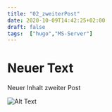 ```yaml
---
title: "02_zweiterPost"
date: 2020-10-09T14:42:25+02:00
draft: false
tags:  ["hugo","MS-Server"]
---
```


# Neuer Text
Neuer Inhalt zweiter Post

![Alt Text](https://media.giphy.com/media/vFKqnCdLPNOKc/giphy.gif)

